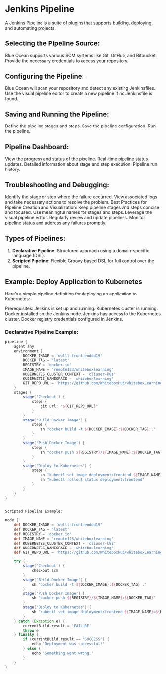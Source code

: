 # Jenkins Pipeline

A Jenkins Pipeline is a suite of plugins that supports building, deploying, and automating projects.

**Selecting the Pipeline Source:**
--
Blue Ocean supports various SCM systems like Git, GitHub, and Bitbucket.
Provide the necessary credentials to access your repository.

**Configuring the Pipeline:**
--
Blue Ocean will scan your repository and detect any existing Jenkinsfiles.
Use the visual pipeline editor to create a new pipeline if no Jenkinsfile is found.

**Saving and Running the Pipeline:**
--
Define the pipeline stages and steps.
Save the pipeline configuration.
Run the pipeline.

**Pipeline Dashboard:**
--
View the progress and status of the pipeline.
Real-time pipeline status updates.
Detailed information about stage and step execution.
Pipeline run history.


**Troubleshooting and Debugging:**
--
Identify the stage or step where the failure occurred.
View associated logs and take necessary actions to resolve the problem.
Best Practices for Pipeline Creation and Visualization:
Keep pipeline stages and steps concise and focused.
Use meaningful names for stages and steps.
Leverage the visual pipeline editor.
Regularly review and update pipelines.
Monitor pipeline status and address any failures promptly.



## Types of Pipelines:
1. **Declarative Pipeline**: Structured approach using a domain-specific language (DSL).
2. **Scripted Pipeline**: Flexible Groovy-based DSL for full control over the pipeline.

## Example: Deploy Application to Kubernetes

Here’s a simple pipeline definition for deploying an application to Kubernetes:

Prerequisites:
Jenkins is set up and running.
Kubernetes cluster is running.
Docker installed on the Jenkins node.
Jenkins has access to the Kubernetes cluster.
Docker registry credentials configured in Jenkins.


### Declarative Pipeline Example:
```groovy
pipeline {
    agent any
    environment {
        DOCKER_IMAGE = 'wblll-front-enddd19'
        DOCKER_TAG = 'latest'
        REGISTRY = 'docker.io'
        IMAGE_NAME = 'remote123/whiteboxlearning'
        KUBERNETES_CLUSTER_CONTEXT = 'cliuser-k8s'
        KUBERNETES_NAMESPACE = 'whiteboxlearning'
        GIT_REPO_URL = 'https://github.com/WhiteboxHub/whiteboxLearning-wbl.git'
    }
    stages {
        stage('Checkout') {
            steps {
                git url: "${GIT_REPO_URL}"
            }
        }
        stage('Build Docker Image') {
            steps {
                sh "docker build -t ${DOCKER_IMAGE}:${DOCKER_TAG} ."
            }
        }
        stage('Push Docker Image') {
            steps {
                sh "docker push ${REGISTRY}/${IMAGE_NAME}:${DOCKER_TAG}"
            }
        }
        stage('Deploy to Kubernetes') {
            steps {
                sh "kubectl set image deployment/frontend ${IMAGE_NAME}=${REGISTRY}/${IMAGE_NAME}:${DOCKER_TAG}"
                sh "kubectl rollout status deployment/frontend"
            }
        }
    }
}


Scripted Pipeline Example:

node {
    def DOCKER_IMAGE = 'wblll-front-enddd19'
    def DOCKER_TAG = 'latest'
    def REGISTRY = 'docker.io'
    def IMAGE_NAME = 'remote123/whiteboxlearning'
    def KUBERNETES_CLUSTER_CONTEXT = 'cliuser-k8s'
    def KUBERNETES_NAMESPACE = 'whiteboxlearning'
    def GIT_REPO_URL = 'https://github.com/WhiteboxHub/whiteboxLearning-wbl.git'

    try {
        stage('Checkout') {
            checkout scm
        }
        stage('Build Docker Image') {
            sh "docker build -t ${DOCKER_IMAGE}:${DOCKER_TAG} ."
        }
        stage('Push Docker Image') {
            sh "docker push ${REGISTRY}/${IMAGE_NAME}:${DOCKER_TAG}"
        }
        stage('Deploy to Kubernetes') {
            sh "kubectl set image deployment/frontend ${IMAGE_NAME}=${REGISTRY}/${IMAGE_NAME}:${DOCKER_TAG}"
        }
    } catch (Exception e) {
        currentBuild.result = 'FAILURE'
        throw e
    } finally {
        if (currentBuild.result == 'SUCCESS') {
            echo 'Deployment was successful!'
        } else {
            echo 'Something went wrong.'
        }
    }
}